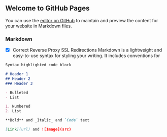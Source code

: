 ## Welcome to GitHub Pages

You can use the [editor on GitHub](https://github.com/vaultcipher/Vault/edit/master/README.md) to maintain and preview the content for your website in Markdown files.

### Markdown
- [x] Correct Reverse Proxy SSL Redirections
Markdown is a lightweight and easy-to-use syntax for styling your writing. It includes conventions for

```markdown
Syntax highlighted code block

# Header 1
## Header 2
### Header 3

- Bulleted
- List

1. Numbered
2. List

**Bold** and _Italic_ and `Code` text

[Link](url) and ![Image](src)
